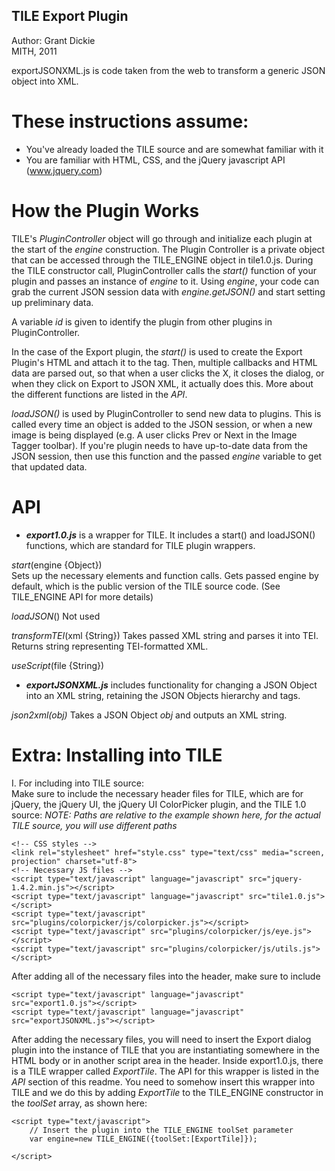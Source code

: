 TILE Export Plugin
-----------------

Author: Grant Dickie  
MITH, 2011

exportJSONXML.js is code taken from the web to transform a generic JSON object into XML. 

These instructions assume:
===

* You've already loaded the TILE source and are somewhat familiar with it
* You are familiar with HTML, CSS, and the jQuery javascript API (www.jquery.com)
 
	
How the Plugin Works
===

TILE's *PluginController* object will go through and initialize each plugin at the start of the *engine* construction. The Plugin Controller is a private object that can be accessed through the TILE_ENGINE object in tile1.0.js. During the TILE constructor call, PluginController calls the *start()* function of your plugin and passes an instance of *engine* to it. Using *engine*, your code can grab the current JSON session data with *engine.getJSON()* and start setting up preliminary data. 

A variable *id* is given to identify the plugin from other plugins in PluginController. 

In the case of the Export plugin, the *start()* is used to create the Export Plugin's HTML and attach it to the <body> tag. Then, multiple callbacks and HTML data are parsed out, so that when a user clicks the X, it closes the dialog, or when they click on Export to JSON XML, it actually does this. More about the different functions are listed in the *API*.  

*loadJSON()* is used by PluginController to send new data to plugins. This is called every time an object is added to the JSON session, or when a new image is being displayed (e.g. A user clicks Prev or Next in the Image Tagger toolbar). If you're plugin needs to have up-to-date data from the JSON session, then use this function and the passed *engine* variable to get that updated data.  
	
API
===
* **_export1.0.js_** is a wrapper for TILE. It includes a start() and loadJSON() functions, which are standard for TILE plugin wrappers. 

*start*(engine {Object})  
Sets up the necessary elements and function calls. Gets passed engine by default, which is the public 
version of the TILE source code. (See TILE_ENGINE API for more details)

*loadJSON*()
Not used 

*transformTEI*(xml {String})
Takes passed XML string and parses it into TEI. Returns string representing TEI-formatted XML.

*useScript*(file {String})

* **_exportJSONXML.js_** includes functionality for changing a JSON Object into an XML string, retaining the JSON Objects hierarchy and tags.

*json2xml(obj)*
Takes a JSON Object *obj* and outputs an XML string. 


Extra: Installing into TILE
===
I. For including into TILE source:  
Make sure to include the necessary header files for TILE, which are for jQuery, the jQuery UI, the jQuery UI ColorPicker plugin, and the TILE 1.0 source:
*NOTE: Paths are relative to the example shown here, for the actual TILE source, you will use different paths*

	<!-- CSS styles -->
	<link rel="stylesheet" href="style.css" type="text/css" media="screen, projection" charset="utf-8">
	<!-- Necessary JS files -->
	<script type="text/javascript" language="javascript" src="jquery-1.4.2.min.js"></script>
	<script type="text/javascript" language="javascript" src="tile1.0.js"></script>
	<script type="text/javascript" src="plugins/colorpicker/js/colorpicker.js"></script>
    <script type="text/javascript" src="plugins/colorpicker/js/eye.js"></script>
    <script type="text/javascript" src="plugins/colorpicker/js/utils.js"></script>
	

After adding all of the necessary files into the header, make sure to include 

	<script type="text/javascript" language="javascript" src="export1.0.js"></script>
	<script type="text/javascript" language="javascript" src="exportJSONXML.js"></script>
	
After adding the necessary files, you will need to insert the Export dialog plugin into the instance of TILE that you are instantiating somewhere in the HTML body or in another script area in the header. Inside export1.0.js, there is a TILE wrapper called *ExportTile*. The API for this wrapper is listed in the *API* section of this readme. You need to somehow insert this wrapper into TILE and we do this by adding *ExportTile* to the TILE_ENGINE constructor in the *toolSet* array, as shown here:

	<script type="text/javascript">
		// Insert the plugin into the TILE_ENGINE toolSet parameter
		var engine=new TILE_ENGINE({toolSet:[ExportTile]});
	
	</script>